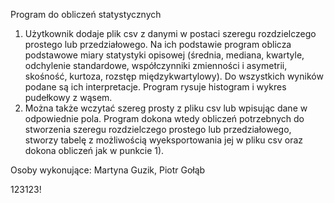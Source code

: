 Program do obliczeń statystycznych
1) Użytkownik dodaje plik csv z danymi w postaci szeregu rozdzielczego prostego lub przedziałowego.
Na ich podstawie program oblicza podstawowe miary statystyki opisowej (średnia, mediana, kwartyle, odchylenie standardowe,
współczynniki zmienności i asymetrii, skośność, kurtoza, rozstęp międzykwartylowy). Do wszystkich wyników podane są ich interpretacje.
Program rysuje histogram i wykres pudełkowy z wąsem.
2) Można także wczytać szereg prosty z pliku csv lub wpisując dane w odpowiednie pola. Program dokona wtedy obliczeń potrzebnych do stworzenia szeregu rozdzielczego prostego lub przedziałowego, stworzy tabelę z możliwością wyeksportowania jej w pliku csv oraz dokona obliczeń jak w punkcie 1).   

Osoby wykonujące: Martyna Guzik, Piotr Gołąb

123123!
